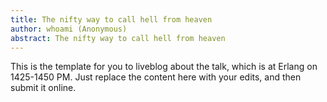 ```yaml
---
title: The nifty way to call hell from heaven
author: whoami (Anonymous)
abstract: The nifty way to call hell from heaven
---
```


This is the template for you to liveblog about the talk,
which is at Erlang on 1425-1450 PM.  Just replace the content here
with your edits, and then submit it online.
